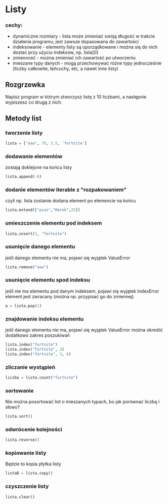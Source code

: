 # Listy
### cechy:
 - dynamiczne rozmiary - lista może zmieniać swoją długość w trakcie działania programu; jest zawsze dopasowana do zawartości
 - indeksowanie - elementy listy są uporządkowane i można się do nich dostać przy użyciu indeksów, np. lista[0]
 - zmienność - można zmieniać ich zawartość po utworzeniu
 - mieszane typy danych - mogą przechowywać różne typy jednocześnie (liczby całkowite, łańcuchy, etc, a nawet inne listy)

## Rozgrzewka
Napisz program w którym stworzysz listę z 10 liczbami, a następnie wypiszesz co
drugą z nich.

## Metody list
### tworzenie listy
```Python
lista = ["aaa", 78, 3.5, 'fortnite']
```
### dodawanie elementów
zostają doklejone na końcu listy
```Python
lista.append(-6)
```
### dodanie elementów iterable z "rozpakowaniem"
czyli np. lista zostanie dodana element po elemencie na końcu
```Python
lista.extend(["pies","Marek",25])
```
### umieszczenie elementu pod indeksem
```Python
lista.insert(1, "fortnite")
```
### usunięcie danego elementu
jeśli danego elementu nie ma, pojawi się wyjątek ValueError
```Python
lista.remove("aaa")
```
### usunięcie elementu spod indeksu
jeśli nie ma elementu pod danym indeksem, pojawi się wyjątek IndexError
element jest zwracany (można np. przypisać go do zmiennej)
```Python
a = lista.pop(1)
```
### znajdowanie indeksu elementu
jeśli danego elementu nie ma, pojawi się wyjątek ValueError
można określić dodatkowo zakres poszukiwań
```Python
lista.index("fortnite")
lista.index("fortnite", 3)
lista.index("fortnite", 3, 6)
```
### zliczanie wystąpień
```Python
liczba = lista.count("fortnite")
``` 

### sortowanie
Nie można posortować list o mieszanych typach, bo jak porównać liczbę i słowo?
```Python
lista.sort()
```
### odwrócenie kolejności
```Python
lista.reverse()
```
### kopiowanie listy
Będzie to kopia płytka listy
```Python
listaB = lista.copy()
```
### czyszczenie listy
```Python
lista.clear()
``` 